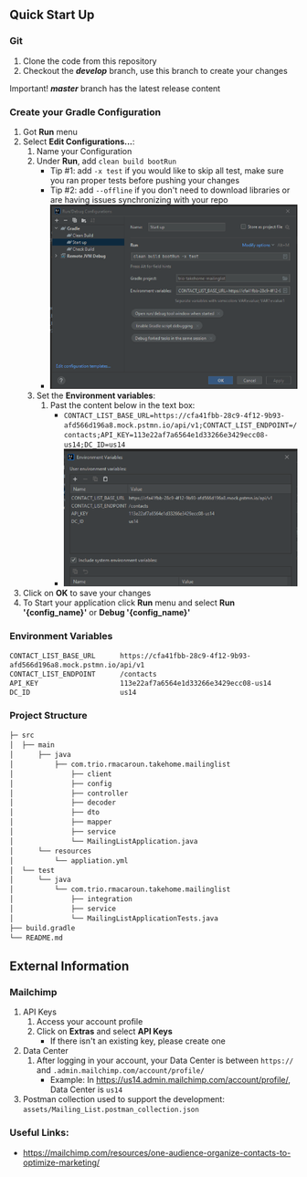 ## Quick Start Up

### Git
1. Clone the code from this repository
2. Checkout the _**develop**_ branch, use this branch to create your changes

Important! _**master**_ branch has the latest release content
### Create your Gradle Configuration
1. Got **Run** menu
2. Select **Edit Configurations...**:
   1. Name your Configuration
   2. Under **Run**, add ```clean build bootRun```
      - Tip #1: add ```-x test``` if you would like to skip all test, make sure you ran proper tests before pushing your changes
      - Tip #2: add ```--offline``` if you don't need to download libraries or are having issues synchronizing with your repo
      - ![Run/Debug Dialog Configurations](/assets/RunDebug.png)
   3. Set the **Environment variables**:
      1. Past the content below in the text box:
         - ```CONTACT_LIST_BASE_URL=https://cfa41fbb-28c9-4f12-9b93-afd566d196a8.mock.pstmn.io/api/v1;CONTACT_LIST_ENDPOINT=/contacts;API_KEY=113e22af7a6564e1d33266e3429ecc08-us14;DC_ID=us14```
         - ![Environment Variables Dialog](/assets/EnvVars.png)
3. Click on **OK** to save your changes
4. To Start your application click **Run** menu and select **Run '{config_name}'** or **Debug '{config_name}'**
### Environment Variables
```
CONTACT_LIST_BASE_URL      https://cfa41fbb-28c9-4f12-9b93-afd566d196a8.mock.pstmn.io/api/v1
CONTACT_LIST_ENDPOINT      /contacts
API_KEY                    113e22af7a6564e1d33266e3429ecc08-us14
DC_ID                      us14
```
### Project Structure
```bash
├─ src
│  ├── main
│      ├── java
│          ├── com.trio.rmacaroun.takehome.mailinglist
│              ├── client
│              ├── config
│              ├── controller
│              ├── decoder
│              ├── dto
│              ├── mapper
│              ├── service
│              └── MailingListApplication.java
│      └── resources
│          └── appliation.yml
│  └── test
│      └── java
│          └── com.trio.rmacaroun.takehome.mailinglist
│              ├── integration
│              ├── service
│              └── MailingListApplicationTests.java
├── build.gradle
└── README.md
```
## External Information
### Mailchimp
1. API Keys
   1. Access your account profile
   2. Click on **Extras** and select **API Keys**
      - If there isn't an existing key, please create one
2. Data Center
   1. After logging in your account, your Data Center is between ```https://``` and ```.admin.mailchimp.com/account/profile/```
      - Example: In https://us14.admin.mailchimp.com/account/profile/, Data Center is ```us14```
3. Postman collection used to support the development: ```assets/Mailing_List.postman_collection.json```

### Useful Links:
- https://mailchimp.com/resources/one-audience-organize-contacts-to-optimize-marketing/